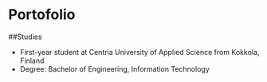 # Portofolio
##Studies
* First-year student at Centria University of Applied Science from Kokkola, Finland
* Degree: Bachelor of Engineering, Information Technology
